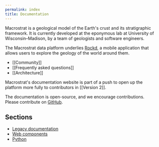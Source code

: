 ```yaml
---
permalink: index
title: Documentation
---
```


Macrostrat is a geological model of the Earth's crust and its stratigraphic
framework. It is currently developed at the eponymous lab at University of Wisconsin–Madison, by a team of geologists
and software engineers.

The Macrostrat data platform underlies [Rockd](https://rockd.org/), a mobile
application that allows users to explore the geology of the world around them.

- [[Community]]
- [[Frequently asked questions]]
- [[Architecture]]

Macrostrat's documentation website is part of a push to open up the platform
more fully to contributors in [[Version 2]].

The documentation is open-source, and we encourage contributions. Please
contribute on [GitHub](https://github.com/UW-Macrostrat/docs).

## Sections

- [Legacy documentation](/docs/legacy)
- [Web components](/docs/web-components)
- [Python](/docs/python-libraries)
